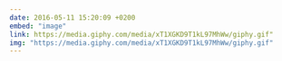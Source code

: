 ```yaml
---
date: 2016-05-11 15:20:09 +0200
embed: "image"
link: https://media.giphy.com/media/xT1XGKD9T1kL97MhWw/giphy.gif"
img: "https://media.giphy.com/media/xT1XGKD9T1kL97MhWw/giphy.gif"
---
```


